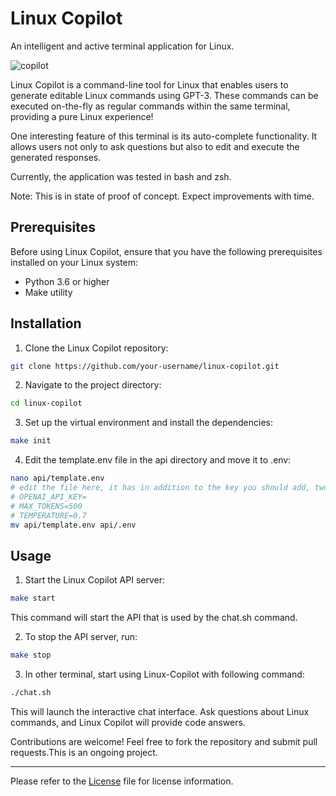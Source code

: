 # Linux Copilot

An intelligent and active terminal application for Linux.


![copilot](https://github.com/leandroroser/linux-copilot/assets/10769732/f3bbd9ba-417a-4c75-9d3d-89912d29b89f)



Linux Copilot is a command-line tool for Linux that enables users to generate editable Linux commands using GPT-3. These commands can be executed on-the-fly as regular commands within the same terminal,  providing a pure Linux experience!

One interesting feature of this terminal is its auto-complete functionality. It allows users not only to ask questions but also to edit and execute the generated responses.

Currently, the application was tested in bash and zsh.


Note: This is in state of proof of concept. Expect improvements with time.


## Prerequisites

Before using Linux Copilot, ensure that you have the following prerequisites installed on your Linux system:
- Python 3.6 or higher
- Make utility

## Installation

1. Clone the Linux Copilot repository:

```sh
git clone https://github.com/your-username/linux-copilot.git
```

2. Navigate to the project directory:

```sh
cd linux-copilot
```

3. Set up the virtual environment and install the dependencies:

```sh
make init
```

4. Edit the template.env file in the api directory and move it to .env:
```sh
nano api/template.env
# edit the file here, it has in addition to the key you should add, two other parameters"
# OPENAI_API_KEY=
# MAX_TOKENS=500
# TEMPERATURE=0.7
mv api/template.env api/.env
```

## Usage

1. Start the Linux Copilot API server:

```sh
make start
```

This command will start the API that is used by the chat.sh command.

2. To stop the API server, run:

```sh
make stop
```

3. In other terminal, start using Linux-Copilot with following command:

```sh
./chat.sh
```



This will launch the interactive chat interface. Ask questions about Linux commands, and Linux Copilot will provide code answers.


Contributions are welcome! Feel free to fork the repository and submit pull requests.This is an ongoing project.

---
Please refer to the [License](LICENSE) file for license information.
